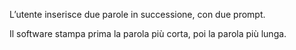 L’utente inserisce due parole in successione, con due prompt.

Il software stampa prima la parola più corta, poi la parola più lunga.